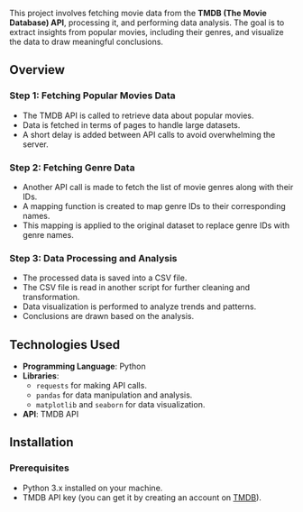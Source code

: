 This project involves fetching movie data from the **TMDB (The Movie Database) API**, processing it, and performing data analysis. The goal is to extract insights from popular movies, including their genres, and visualize the data to draw meaningful conclusions.

## Overview

### Step 1: Fetching Popular Movies Data
- The TMDB API is called to retrieve data about popular movies.
- Data is fetched in terms of pages to handle large datasets.
- A short delay is added between API calls to avoid overwhelming the server.

### Step 2: Fetching Genre Data
- Another API call is made to fetch the list of movie genres along with their IDs.
- A mapping function is created to map genre IDs to their corresponding names.
- This mapping is applied to the original dataset to replace genre IDs with genre names.

### Step 3: Data Processing and Analysis
- The processed data is saved into a CSV file.
- The CSV file is read in another script for further cleaning and transformation.
- Data visualization is performed to analyze trends and patterns.
- Conclusions are drawn based on the analysis.

## Technologies Used
- **Programming Language**: Python
- **Libraries**: 
  - `requests` for making API calls.
  - `pandas` for data manipulation and analysis.
  - `matplotlib` and `seaborn` for data visualization.
- **API**: TMDB API

## Installation

### Prerequisites
- Python 3.x installed on your machine.
- TMDB API key (you can get it by creating an account on [TMDB](https://www.themoviedb.org/)).
